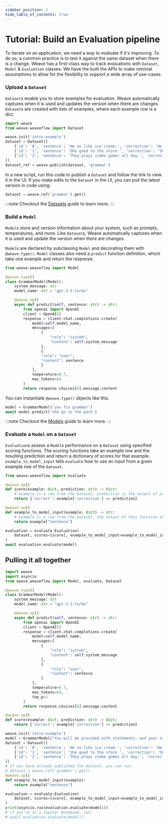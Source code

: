 ```yaml
---
sidebar_position: 2
hide_table_of_contents: true
---
```


# Tutorial: Build an Evaluation pipeline

To iterate on an application, we need a way to evaluate if it's improving. To do so, a common practice is to test it against the same dataset when there is a change. Weave has a first-class way to track evaluations with `Dataset`, `Model` & `Evaluation` classes. We have the built the APIs to make minimal assumptions to allow for the flexibility to support a wide array of use-cases.

### Upload a `Dataset`

`Dataset`s enable you to store examples for evaluation. Weave automatically captures when it is used and updates the version when there are changes. `Dataset`s are created with lists of examples, where each example row is a dict.

```python
import weave
from weave.weaveflow import Dataset

weave.init('intro-example')
dataset = Dataset([
    {'id': '0', 'sentence': 'He no like ice cream.', 'correction': 'He does not like ice cream.'},
    {'id': '1', 'sentence': 'She goed to the store.', 'correction': 'She went to the store.'},
    {'id': '2', 'sentence': 'They plays video games all day.', 'correction': 'They play video games all day.'}
])
dataset_ref = weave.publish(dataset, 'grammar')
```

In a new script, run this code to publish a `Dataset` and follow the link to view it in the UI.
If you make edits to the `Dataset` in the UI, you can pull the latest version in code using:

```python
dataset = weave.ref('grammar').get()
```

:::note
Checkout the [Datasets](/guides/core-types/datasets) guide to learn more.
:::

### Build a `Model`

`Model`s store and version information about your system, such as prompts, temperatures, and more.
Like `Dataset`s, Weave automatically captures when it is used and update the version when there are changes.

`Model`s are declared by subclassing `Model` and decorating them with `@weave.type()`. `Model` classes also need a `predict` function definition, which take one example and return the response.

```python
from weave.weaveflow import Model

@weave.type()
class GrammarModel(Model):
    system_message: str
    model_name: str = "gpt-3.5-turbo"

    @weave.op()
    async def predict(self, sentence: str) -> str:
        from openai import OpenAI
        client = OpenAI()
        response = client.chat.completions.create(
            model=self.model_name,
            messages=[
                {
                    "role": "system",
                    "content": self.system_message
                },
                {
                "role": "user",
                "content": sentence
                }
            ],
            temperature=0.7,
            max_tokens=64
        )
        return response.choices[0].message.content
```

You can instantiate `@weave.type()` objects like this.

```python
model = GrammarModel('you fix grammar')
await model.predict('she go to the park')
```

:::note
Checkout the [Models](/guides/core-types/models) guide to learn more.
:::

### Evaluate a `Model` on a `Dataset`

`Evaluation`s assess a `Model`s performance on a `Dataset` using specified scoring functions.
The scoring functions take an example row and the resulting prediction and return a dictionary of scores for that example.
`example_to_model_input` tells `evaluate` how to use an input from a given example row of the `Dataset`.

```python
from weave.weaveflow import evaluate

@weave.op()
def score(example: dict, prediction: str) -> dict:
    # example is a row from the Dataset, prediction is the output of predict function
    return {'correct': example['correction'] == prediction}

@weave.op()
def example_to_model_input(example: dict) -> str:
    # example is a row from the Dataset, the output of this function should be the input to model.predict
    return example["sentence"]

evaluation = evaluate.Evaluation(
    dataset, scores=[score], example_to_model_input=example_to_model_input
)
await evaluation.evaluate(model)
```

## Pulling it all together

```python
import weave
import asyncio
from weave.weaveflow import Model, evaluate, Dataset

@weave.type()
class GrammarModel(Model):
    system_message: str
    model_name: str = "gpt-3.5-turbo"

    @weave.op()
    async def predict(self, sentence: str) -> str:
        from openai import OpenAI
        client = OpenAI()
        response = client.chat.completions.create(
            model=self.model_name,
            messages=[
                {
                    "role": "system",
                    "content": self.system_message
                },
                {
                    "role": "user",
                    "content": sentence
                }
            ],
            temperature=0.7,
            max_tokens=64,
            top_p=1
        )
        return response.choices[0].message.content

@weave.op()
def score(example: dict, prediction: str) -> dict:
    return {'correct': example['correction'] == prediction}

weave.init('intro-example')
model = GrammarModel("You will be provided with statements, and your task is to convert them to standard English.")
dataset = Dataset([
    {'id': '0', 'sentence': 'He no like ice cream.', 'correction': 'He does not like ice cream.'},
    {'id': '1', 'sentence': 'She goed to the store.', 'correction': 'She went to the store.'},
    {'id': '2', 'sentence': 'They plays video games all day.', 'correction': 'They play video games all day.'}
])
# If you have already published the Dataset, you can run:
# dataset = weave.ref('grammar').get()
@weave.op()
def example_to_model_input(example):
    return example["sentence"]

evaluation = evaluate.Evaluation(
    dataset, scores=[score], example_to_model_input=example_to_model_input
)
print(asyncio.run(evaluation.evaluate(model)))
# if you're in a Jupyter Notebook, run:
# await evaluation.evaluate(model))
```

